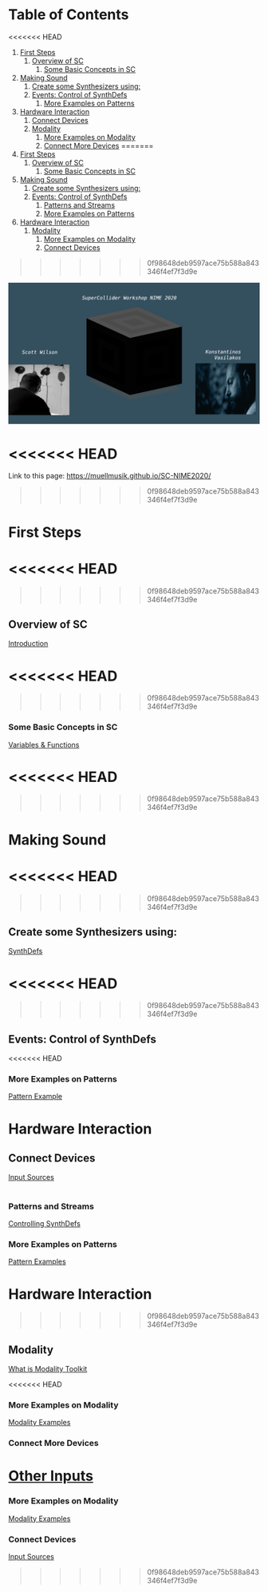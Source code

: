 
# Table of Contents

<<<<<<< HEAD
1.  [First Steps](#org9d6e305)
    1.  [Overview of SC](#org18dcdc8)
        1.  [Some Basic Concepts in SC](#orgebc7922)
2.  [Making Sound](#orgb76e0f7)
    1.  [Create some Synthesizers using:](#org3c47fd9)
    2.  [Events: Control of SynthDefs](#orgcb04fbf)
        1.  [More Examples on Patterns](#orgd8f7bfa)
3.  [Hardware Interaction](#orgbc9ff45)
    1.  [Connect Devices](#orgb6bc91a)
    2.  [Modality](#orgf4fb6df)
        1.  [More Examples on Modality](#org59409e3)
        2.  [Connect More Devices](#orgdd268cc)
=======
1.  [First Steps](#org4c49b1a)
    1.  [Overview of SC](#org709af93)
        1.  [Some Basic Concepts in SC](#org3626a8d)
2.  [Making Sound](#org51cea3e)
    1.  [Create some Synthesizers using:](#org5c707b1)
    2.  [Events: Control of SynthDefs](#orgdda7aba)
        1.  [Patterns and Streams](#org07b28cc)
        2.  [More Examples on Patterns](#orga321963)
3.  [Hardware Interaction](#org047351a)
    1.  [Modality](#org2bcd654)
        1.  [More Examples on Modality](#org0017e8e)
        2.  [Connect Devices](#orgc60f0cd)
>>>>>>> 0f98648deb9597ace75b588a843346f4ef7f3d9e

![img](./img/sc-workshop-NIME2020.png)


<<<<<<< HEAD
<a id="org9d6e305"></a>
=======
<a id="org4c49b1a"></a>

Link to this page: https://muellmusik.github.io/SC-NIME2020/
>>>>>>> 0f98648deb9597ace75b588a843346f4ef7f3d9e

# First Steps


<<<<<<< HEAD
<a id="org18dcdc8"></a>
=======
<a id="org709af93"></a>
>>>>>>> 0f98648deb9597ace75b588a843346f4ef7f3d9e

## Overview of SC

[Introduction](first-steps/Introduction.org)


<<<<<<< HEAD
<a id="orgebc7922"></a>
=======
<a id="org3626a8d"></a>
>>>>>>> 0f98648deb9597ace75b588a843346f4ef7f3d9e

### Some Basic Concepts in SC

[Variables & Functions](first-steps/Basics.org)


<<<<<<< HEAD
<a id="orgb76e0f7"></a>
=======
<a id="org51cea3e"></a>
>>>>>>> 0f98648deb9597ace75b588a843346f4ef7f3d9e

# Making Sound


<<<<<<< HEAD
<a id="org3c47fd9"></a>
=======
<a id="org5c707b1"></a>
>>>>>>> 0f98648deb9597ace75b588a843346f4ef7f3d9e

## Create some Synthesizers using:

[SynthDefs](first-steps/SynthDefs.org)


<<<<<<< HEAD
<a id="orgcb04fbf"></a>
=======
<a id="orgdda7aba"></a>
>>>>>>> 0f98648deb9597ace75b588a843346f4ef7f3d9e

## Events: Control of SynthDefs


<<<<<<< HEAD
<a id="orgd8f7bfa"></a>

### More Examples on Patterns

[Pattern Example](Interaction/Pattern-examples.org)


<a id="orgbc9ff45"></a>

# Hardware Interaction


<a id="orgb6bc91a"></a>

## Connect Devices

[Input Sources](Interaction/Input-Sources.org)


<a id="orgf4fb6df"></a>
=======
<a id="org07b28cc"></a>

### Patterns and Streams

[Controlling SynthDefs](first-steps/ControlInteraction.org)


<a id="orga321963"></a>

### More Examples on Patterns

[Pattern Examples](Pattern-examples.scd)


<a id="org047351a"></a>

# Hardware Interaction


<a id="org2bcd654"></a>
>>>>>>> 0f98648deb9597ace75b588a843346f4ef7f3d9e

## Modality

[What is Modality Toolkit](https://modalityteam.github.io)


<<<<<<< HEAD
<a id="org59409e3"></a>

### More Examples on Modality

[Modality Examples](Interaction/Modality-Examples.org)


<a id="orgdd268cc"></a>

### Connect More Devices

[Other Inputs](Interaction/Other-Inputs.org)
=======
<a id="org0017e8e"></a>

### More Examples on Modality

[Modality Examples](Modality-Examples.scd)


<a id="orgc60f0cd"></a>

### Connect Devices

[Input Sources](Input-Sources.scd)
>>>>>>> 0f98648deb9597ace75b588a843346f4ef7f3d9e

